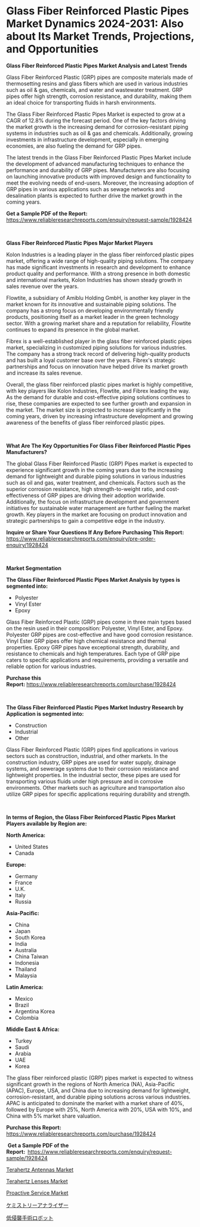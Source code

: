 <p><h1>Glass Fiber Reinforced Plastic Pipes Market Dynamics 2024-2031: Also about Its Market Trends, Projections, and Opportunities</h1></p><p><strong>Glass Fiber Reinforced Plastic Pipes Market Analysis and Latest Trends</strong></p>
<p><p>Glass Fiber Reinforced Plastic (GRP) pipes are composite materials made of thermosetting resins and glass fibers which are used in various industries such as oil & gas, chemicals, and water and wastewater treatment. GRP pipes offer high strength, corrosion resistance, and durability, making them an ideal choice for transporting fluids in harsh environments.</p><p>The Glass Fiber Reinforced Plastic Pipes Market is expected to grow at a CAGR of 12.8% during the forecast period. One of the key factors driving the market growth is the increasing demand for corrosion-resistant piping systems in industries such as oil & gas and chemicals. Additionally, growing investments in infrastructure development, especially in emerging economies, are also fueling the demand for GRP pipes.</p><p>The latest trends in the Glass Fiber Reinforced Plastic Pipes Market include the development of advanced manufacturing techniques to enhance the performance and durability of GRP pipes. Manufacturers are also focusing on launching innovative products with improved design and functionality to meet the evolving needs of end-users. Moreover, the increasing adoption of GRP pipes in various applications such as sewage networks and desalination plants is expected to further drive the market growth in the coming years.</p></p>
<p><strong>Get a Sample PDF of the Report:&nbsp;</strong> <a href="https://www.reliableresearchreports.com/enquiry/request-sample/1928424">https://www.reliableresearchreports.com/enquiry/request-sample/1928424</a></p>
<p>&nbsp;</p>
<p><strong>Glass Fiber Reinforced Plastic Pipes Major Market Players</strong></p>
<p><p>Kolon Industries is a leading player in the glass fiber reinforced plastic pipes market, offering a wide range of high-quality piping solutions. The company has made significant investments in research and development to enhance product quality and performance. With a strong presence in both domestic and international markets, Kolon Industries has shown steady growth in sales revenue over the years.</p><p>Flowtite, a subsidiary of Amiblu Holding GmbH, is another key player in the market known for its innovative and sustainable piping solutions. The company has a strong focus on developing environmentally friendly products, positioning itself as a market leader in the green technology sector. With a growing market share and a reputation for reliability, Flowtite continues to expand its presence in the global market.</p><p>Fibrex is a well-established player in the glass fiber reinforced plastic pipes market, specializing in customized piping solutions for various industries. The company has a strong track record of delivering high-quality products and has built a loyal customer base over the years. Fibrex's strategic partnerships and focus on innovation have helped drive its market growth and increase its sales revenue.</p><p>Overall, the glass fiber reinforced plastic pipes market is highly competitive, with key players like Kolon Industries, Flowtite, and Fibrex leading the way. As the demand for durable and cost-effective piping solutions continues to rise, these companies are expected to see further growth and expansion in the market. The market size is projected to increase significantly in the coming years, driven by increasing infrastructure development and growing awareness of the benefits of glass fiber reinforced plastic pipes.</p></p>
<p>&nbsp;</p>
<p><strong>What Are The Key Opportunities For Glass Fiber Reinforced Plastic Pipes Manufacturers?</strong></p>
<p><p>The global Glass Fiber Reinforced Plastic (GRP) Pipes market is expected to experience significant growth in the coming years due to the increasing demand for lightweight and durable piping solutions in various industries such as oil and gas, water treatment, and chemicals. Factors such as the superior corrosion resistance, high strength-to-weight ratio, and cost-effectiveness of GRP pipes are driving their adoption worldwide. Additionally, the focus on infrastructure development and government initiatives for sustainable water management are further fueling the market growth. Key players in the market are focusing on product innovation and strategic partnerships to gain a competitive edge in the industry.</p></p>
<p><strong>Inquire or Share Your Questions If Any Before Purchasing This Report:</strong> <a href="https://www.reliableresearchreports.com/enquiry/pre-order-enquiry/1928424">https://www.reliableresearchreports.com/enquiry/pre-order-enquiry/1928424</a></p>
<p>&nbsp;</p>
<p><strong>Market Segmentation</strong></p>
<p><strong>The Glass Fiber Reinforced Plastic Pipes Market Analysis by types is segmented into:</strong></p>
<p><ul><li>Polyester</li><li>Vinyl Ester</li><li>Epoxy</li></ul></p>
<p><p>Glass Fiber Reinforced Plastic (GRP) pipes come in three main types based on the resin used in their composition: Polyester, Vinyl Ester, and Epoxy. Polyester GRP pipes are cost-effective and have good corrosion resistance. Vinyl Ester GRP pipes offer high chemical resistance and thermal properties. Epoxy GRP pipes have exceptional strength, durability, and resistance to chemicals and high temperatures. Each type of GRP pipe caters to specific applications and requirements, providing a versatile and reliable option for various industries.</p></p>
<p><strong>Purchase this Report:&nbsp;</strong><a href="https://www.reliableresearchreports.com/purchase/1928424">https://www.reliableresearchreports.com/purchase/1928424</a></p>
<p>&nbsp;</p>
<p><strong>The Glass Fiber Reinforced Plastic Pipes Market Industry Research by Application is segmented into:</strong></p>
<p><ul><li>Construction</li><li>Industrial</li><li>Other</li></ul></p>
<p><p>Glass Fiber Reinforced Plastic (GRP) pipes find applications in various sectors such as construction, industrial, and other markets. In the construction industry, GRP pipes are used for water supply, drainage systems, and sewerage systems due to their corrosion resistance and lightweight properties. In the industrial sector, these pipes are used for transporting various fluids under high pressure and in corrosive environments. Other markets such as agriculture and transportation also utilize GRP pipes for specific applications requiring durability and strength.</p></p>
<p>&nbsp;</p>
<p><strong>In terms of Region, the Glass Fiber Reinforced Plastic Pipes Market Players available by Region are:</strong></p>
<p>
    <p> <strong> North America: </strong>
        <ul>
            <li>United States</li>
            <li>Canada</li>
        </ul>
        </p> 
    <p> <strong> Europe: </strong>
        <ul>
            <li>Germany</li>
            <li>France</li>
            <li>U.K.</li>
            <li>Italy</li>
            <li>Russia</li>
        </ul>
        </p> 
    <p> <strong> Asia-Pacific: </strong>
        <ul>
            <li>China</li>
            <li>Japan</li>
            <li>South Korea</li>
            <li>India</li>
            <li>Australia</li>
            <li>China Taiwan</li>
            <li>Indonesia</li>
            <li>Thailand</li>
            <li>Malaysia</li>
        </ul>
        </p> 
    <p> <strong> Latin America: </strong>
        <ul>
            <li>Mexico</li>
            <li>Brazil</li>
            <li>Argentina Korea</li>
            <li>Colombia</li>
        </ul>
        </p> 
    <p> <strong> Middle East & Africa: </strong>
        <ul>
            <li>Turkey</li>
            <li>Saudi</li>
            <li>Arabia</li>
            <li>UAE</li>
            <li>Korea</li>
        </ul>
    </p>
    </p>
<p><p>The glass fiber reinforced plastic (GRP) pipes market is expected to witness significant growth in the regions of North America (NA), Asia-Pacific (APAC), Europe, USA, and China due to increasing demand for lightweight, corrosion-resistant, and durable piping solutions across various industries. APAC is anticipated to dominate the market with a market share of 40%, followed by Europe with 25%, North America with 20%, USA with 10%, and China with 5% market share valuation.</p></p>
<p><strong>Purchase this Report: </strong><a href="https://www.reliableresearchreports.com/purchase/1928424">https://www.reliableresearchreports.com/purchase/1928424</a></p>
<p>&nbsp;<strong>Get a Sample PDF of the Report:&nbsp;&nbsp;</strong><a href="https://www.reliableresearchreports.com/enquiry/request-sample/1928424">https://www.reliableresearchreports.com/enquiry/request-sample/1928424</a></p>
<p><strong></strong></p>
<p><p><a href="https://view.publitas.com/reportprime-1/terahertz-antennas-market-furnish-information-about-market-size-market-share-market-dynamics-and-projections-spanning-from-2024-to-2031/">Terahertz Antennas Market</a></p><p><a href="https://view.publitas.com/reportprime-1/terahertz-lenses-market-size-and-growth-market-segmentation-regional-and-country-breakdowns-and-market-trends-for-period-from-2024-2031/">Terahertz Lenses Market</a></p><p><a href="https://scarlet-rocket-c63.notion.site/Proactive-Service-Market-Size-Focuses-on-Market-Dynamics-In-Depth-Analysis-and-Future-Projections-o-af81278d222e45eb904c68e07627c090">Proactive Service Market</a></p><p><a href="https://medium.com/@johca23/%E5%8C%96%E5%AD%A6%E5%88%86%E6%9E%90%E5%99%A8%E3%81%AE%E5%B8%82%E5%A0%B4%E5%8B%95%E5%90%91%E3%81%A8%E5%B8%82%E5%A0%B4%E5%88%86%E6%9E%90%E3%81%AF-2024%E5%B9%B4%E3%81%8B%E3%82%892031%E5%B9%B4%E3%81%BE%E3%81%A7%E3%81%AE%E6%9C%9F%E9%96%93%E3%81%AB%E4%BA%88%E6%B8%AC%E3%81%95%E3%82%8C%E3%81%A6%E3%81%84%E3%81%BE%E3%81%99-8210848dbe52">ケミストリーアナライザー</a></p><p><a href="https://medium.com/@kepetter535/%E6%9C%80%E5%B0%8F%E4%BE%B5%E8%A5%B2%E6%89%8B%E8%A1%93%E3%83%AD%E3%83%9C%E3%83%83%E3%83%88%E5%B8%82%E5%A0%B4%E3%81%AE%E3%83%88%E3%83%AC%E3%83%B3%E3%83%89%E3%81%A8%E5%B8%82%E5%A0%B4%E5%88%86%E6%9E%90%E3%81%AF-2024%E5%B9%B4%E3%81%8B%E3%82%892031%E5%B9%B4%E3%81%BE%E3%81%A7%E3%81%AE%E4%BA%88%E6%B8%AC%E3%81%95%E3%82%8C%E3%81%A6%E3%81%84%E3%81%BE%E3%81%99-bc2c6800ed9d">低侵襲手術ロボット</a></p></p>